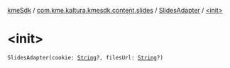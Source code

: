 [kmeSdk](../../index.md) / [com.kme.kaltura.kmesdk.content.slides](../index.md) / [SlidesAdapter](index.md) / [&lt;init&gt;](./-init-.md)

# &lt;init&gt;

`SlidesAdapter(cookie: `[`String`](https://kotlinlang.org/api/latest/jvm/stdlib/kotlin/-string/index.html)`?, filesUrl: `[`String`](https://kotlinlang.org/api/latest/jvm/stdlib/kotlin/-string/index.html)`?)`